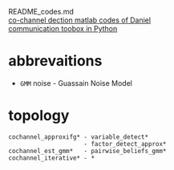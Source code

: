 README_codes.md  
[co-channel dection matlab codes of Daniel](https://git.ece.vt.edu/djj/co-channel-detection)  
[communication toobox in Python](https://commpy.readthedocs.io/en/latest/)  

# abbrevaitions
* `GMM` noise - Guassain Noise Model

# topology
```
cochannel_approxifg* - variable_detect*
                     - factor_detect_approx*
cochannel_est_gmm*   - pairwise_beliefs_gmm*
cochannel_iterative* - *
```
